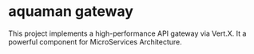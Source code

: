 # aquaman gateway

This project implements a high-performance API gateway via Vert.X.
It a powerful component for MicroServices Architecture.
